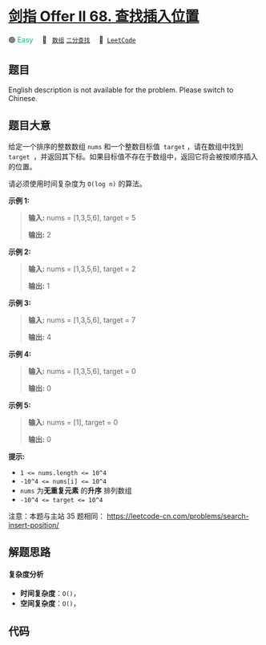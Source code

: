 # [剑指 Offer II 68. 查找插入位置](https://leetcode.cn/problems/N6YdxV)

🟢 <font color=#15bd66>Easy</font>&emsp; 🔖&ensp; [`数组`](/outline/tag/array.md) [`二分查找`](/outline/tag/binary-search.md)&emsp; 🔗&ensp;[`LeetCode`](https://leetcode.cn/problems/N6YdxV)

## 题目

English description is not available for the problem. Please switch to
Chinese.


## 题目大意

给定一个排序的整数数组 `nums` 和一个整数目标值` target` ，请在数组中找到 `target
`，并返回其下标。如果目标值不存在于数组中，返回它将会被按顺序插入的位置。

请必须使用时间复杂度为 `O(log n)` 的算法。



**示例 1:**

> 
> 
> 
> 
> 
> **输入:** nums = [1,3,5,6], target = 5
> 
> **输出:** 2
> 
> 

**示例  2:**

> 
> 
> 
> 
> 
> **输入:** nums = [1,3,5,6], target = 2
> 
> **输出:** 1
> 
> 

**示例 3:**

> 
> 
> 
> 
> 
> **输入:** nums = [1,3,5,6], target = 7
> 
> **输出:** 4
> 
> 

**示例 4:**

> 
> 
> 
> 
> 
> **输入:** nums = [1,3,5,6], target = 0
> 
> **输出:** 0
> 
> 

**示例 5:**

> 
> 
> 
> 
> 
> **输入:** nums = [1], target = 0
> 
> **输出:** 0
> 
> 



**提示:**

  * `1 <= nums.length <= 10^4`
  * `-10^4 <= nums[i] <= 10^4`
  * `nums` 为**无重复元素** 的**升序** 排列数组
  * `-10^4 <= target <= 10^4`



注意：本题与主站 35 题相同： <https://leetcode-cn.com/problems/search-insert-position/>


## 解题思路

#### 复杂度分析

- **时间复杂度**：`O()`，
- **空间复杂度**：`O()`，

## 代码

```javascript

```
